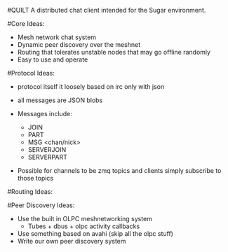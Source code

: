 #QUILT
A distributed chat client intended for the Sugar environment.

#Core Ideas:
- Mesh network chat system 
- Dynamic peer discovery over the meshnet
- Routing that tolerates unstable nodes that may go offline randomly
- Easy to use and operate

#Protocol Ideas:
- protocol itself it loosely based on irc only with json
- all messages are JSON blobs
- Messages include:
	- JOIN <addr> <nick> <chan>
	- PART <addr> <nick> <chan>
	- MSG <addr> <nick> <chan/nick>
	- SERVERJOIN <addr> <capabilties> <connections>
	- SERVERPART <addr> <connections>

- Possible for channels to be zmq topics and clients simply subscribe to those topics

#Routing Ideas:

#Peer Discovery Ideas:
- Use the built in OLPC meshnetworking system
	- Tubes + dbus + olpc activity callbacks
- Use something based on avahi (skip all the olpc stuff)
- Write our own peer discovery system

